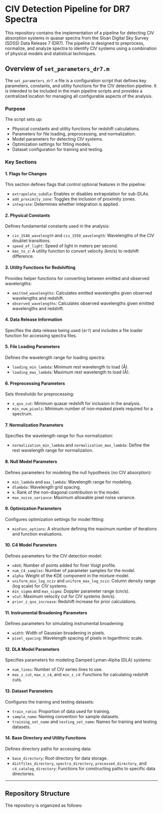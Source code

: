 # CIV Detection Pipeline for DR7 Spectra

This repository contains the implementation of a pipeline for detecting CIV absorption systems in quasar spectra from the Sloan Digital Sky Survey (SDSS) Data Release 7 (DR7). The pipeline is designed to preprocess, normalize, and analyze spectra to identify CIV systems using a combination of physical models and statistical techniques.

## Overview of `set_parameters_dr7.m`

The `set_parameters_dr7.m` file is a configuration script that defines key parameters, constants, and utility functions for the CIV detection pipeline. It is intended to be included in the main pipeline scripts and provides a centralized location for managing all configurable aspects of the analysis.

### Purpose

The script sets up:
- Physical constants and utility functions for redshift calculations.
- Parameters for file loading, preprocessing, and normalization.
- Model parameters for detecting CIV systems.
- Optimization settings for fitting models.
- Dataset configuration for training and testing.

### Key Sections

#### 1. **Flags for Changes**
This section defines flags that control optional features in the pipeline:
- `extrapolate_subdla`: Enables or disables extrapolation for sub-DLAs.
- `add_proximity_zone`: Toggles the inclusion of proximity zones.
- `integrate`: Determines whether integration is applied.

#### 2. **Physical Constants**
Defines fundamental constants used in the analysis:
- `civ_1548_wavelength` and `civ_1550_wavelength`: Wavelengths of the CIV doublet transitions.
- `speed_of_light`: Speed of light in meters per second.
- `kms_to_z`: A utility function to convert velocity (km/s) to redshift difference.

#### 3. **Utility Functions for Redshifting**
Provides helper functions for converting between emitted and observed wavelengths:
- `emitted_wavelengths`: Calculates emitted wavelengths given observed wavelengths and redshift.
- `observed_wavelengths`: Calculates observed wavelengths given emitted wavelengths and redshift.

#### 4. **Data Release Information**
Specifies the data release being used (`dr7`) and includes a file loader function for accessing spectra files.

#### 5. **File Loading Parameters**
Defines the wavelength range for loading spectra:
- `loading_min_lambda`: Minimum rest wavelength to load (Å).
- `loading_max_lambda`: Maximum rest wavelength to load (Å).

#### 6. **Preprocessing Parameters**
Sets thresholds for preprocessing:
- `z_qso_cut`: Minimum quasar redshift for inclusion in the analysis.
- `min_num_pixels`: Minimum number of non-masked pixels required for a spectrum.

#### 7. **Normalization Parameters**
Specifies the wavelength range for flux normalization:
- `normalization_min_lambda` and `normalization_max_lambda`: Define the rest wavelength range for normalization.

#### 8. **Null Model Parameters**
Defines parameters for modeling the null hypothesis (no CIV absorption):
- `min_lambda` and `max_lambda`: Wavelength range for modeling.
- `dlambda`: Wavelength grid spacing.
- `k`: Rank of the non-diagonal contribution in the model.
- `max_noise_variance`: Maximum allowable pixel noise variance.

#### 9. **Optimization Parameters**
Configures optimization settings for model fitting:
- `minFunc_options`: A structure defining the maximum number of iterations and function evaluations.

#### 10. **C4 Model Parameters**
Defines parameters for the CIV detection model:
- `nAVG`: Number of points added for finer Voigt profile.
- `num_C4_samples`: Number of parameter samples for the model.
- `alpha`: Weight of the KDE component in the mixture model.
- `uniform_min_log_nciv` and `uniform_max_log_nciv`: Column density range (log scale) for CIV systems.
- `min_sigma` and `max_sigma`: Doppler parameter range (cm/s).
- `vCut`: Maximum velocity cut for CIV systems (km/s).
- `prior_z_qso_increase`: Redshift increase for prior calculations.

#### 11. **Instrumental Broadening Parameters**
Defines parameters for simulating instrumental broadening:
- `width`: Width of Gaussian broadening in pixels.
- `pixel_spacing`: Wavelength spacing of pixels in logarithmic scale.

#### 12. **DLA Model Parameters**
Specifies parameters for modeling Damped Lyman-Alpha (DLA) systems:
- `num_lines`: Number of CIV series lines to use.
- `max_z_cut`, `max_z_c4`, and `min_z_c4`: Functions for calculating redshift cuts.

#### 13. **Dataset Parameters**
Configures the training and testing datasets:
- `train_ratio`: Proportion of data used for training.
- `sample_name`: Naming convention for sample datasets.
- `training_set_name` and `testing_set_name`: Names for training and testing datasets.

#### 14. **Base Directory and Utility Functions**
Defines directory paths for accessing data:
- `base_directory`: Root directory for data storage.
- `distfiles_directory`, `spectra_directory`, `processed_directory`, and `c4_catalog_directory`: Functions for constructing paths to specific data directories.

---

## Repository Structure

The repository is organized as follows:
